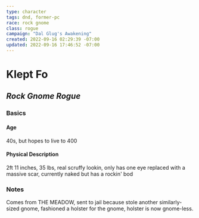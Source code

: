 ```yaml
---
type: character
tags: dnd, former-pc
race: rock gnome
class: rogue
campaign: "Dal Glug's Awakening"
created: 2022-09-16 02:29:39 -07:00
updated: 2022-09-16 17:46:52 -07:00
---
```

# **Klept Fo**
## *Rock Gnome Rogue*

### **Basics**
#### Age
40s, but hopes to live to 400

#### Physical Description
2ft 11 inches, 35 lbs, real scruffy lookin, only has one eye replaced with a massive scar, currently naked but has a rockin' bod


### **Notes**
Comes from THE MEADOW, sent to jail because stole another similarly-sized gnome, fashioned a holster for the gnome, holster is now gnome-less.

